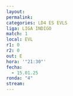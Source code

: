 ```yaml
---
layout: 
permalink: 
categories: LD4 ES EVLS
liga: LIGA INDIGO
match: 1
local: EVL
r1: 0
r2: 0
out: E
hora: '"21:30"'
fecha:
  - 15.01.25
ronda: "4"
stream:
---
```

